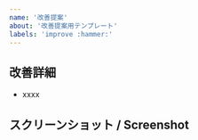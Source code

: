```yaml
---
name: '改善提案'
about: '改善提案用テンプレート'
labels: 'improve :hammer:'
---
```


## 改善詳細
- xxxx

## スクリーンショット / Screenshot
<!-- 必要に応じてスクリーンショットを添付 -->
